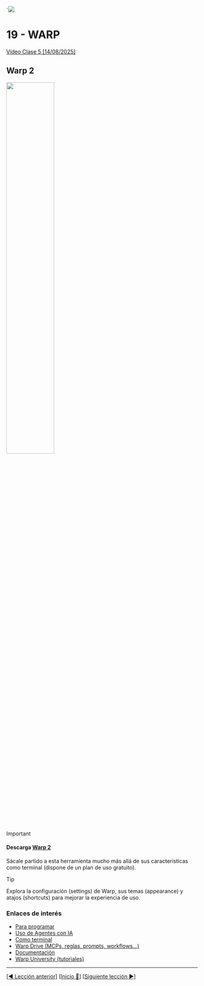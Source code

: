 `![](../Images/header.jpg)

# 19 - WARP

[Vídeo Clase 5 [14/08/2025]](https://www.twitch.tv/videos/2539985093)

## Warp 2

<a href="https://mouredev.link/warp"><img src="../Images/warp.jpg" style="height: 50%; width:50%;"/></a>

> [!IMPORTANT]
> 
> #### **Descarga [Warp 2](https://mouredev.link/warp)**

Sácale partido a esta herramienta mucho más allá de sus características como terminal (dispone de un plan de uso gratuito).

> [!TIP]
> 
> Explora la configuración (settings) de Warp, sus temas (appearance) y atajos (shortcuts) para mejorar la experiencia de uso.

### Enlaces de interés

* [Para programar](https://www.warp.dev/code)
* [Uso de Agentes con IA](https://www.warp.dev/agents)
* [Como terminal](https://www.warp.dev/terminal)
* [Warp Drive (MCPs, reglas, prompts, workflows...)](https://www.warp.dev/drive)
* [Documentación](https://docs.warp.dev/)
* [Warp University (tutoriales)](https://www.warp.dev/university)

---

[[◀️ Lección anterior](./18_CRON_EXERCISES.md)] [[Inicio 🔼](../README.md)] [[Siguiente lección ▶️](./20_NEXT_STEPS.md)]